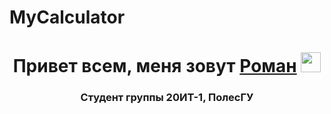 # MyCalculator
<h1 align="center">Привет всем, меня зовут <a href="https://daniilshat.ru/" target="_blank">Роман</a> 
<img src="https://github.com/blackcater/blackcater/raw/main/images/Hi.gif" height="32"/></h1>
<h3 align="center">Студент группы 20ИТ-1, ПолесГУ</h3>
